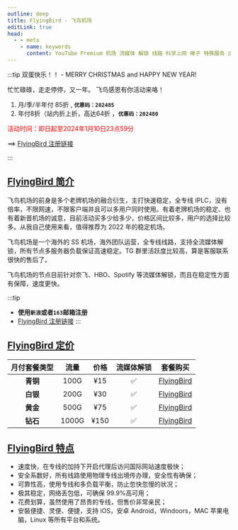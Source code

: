 ```yaml
---
outline: deep
title: FlyingBird - 飞鸟机场
editLink: true
head:
  - - meta
    - name: keywords
      content: YouTube Premium 机场 流媒体 解锁 线路 科学上网 梯子 特殊服务 出国服务 奈飞 Netflix 迪士尼 YouTube 油管 hulu 一元机场 FlyingBird Bridge the Wise HBO Max Spotify 奈飞小铺 蜜糖商店 银河录像局
---
```


:::tip 双蛋快乐！！ - MERRY CHRISTMAS and HAPPY NEW YEAR!

忙忙碌碌，走走停停，又一年。
飞鸟感恩有你活动来咯！

1. 月/季/半年付 85折 , **`优惠码：202485`**
2. 年付8折（站内折上折，高达64折 ，**`优惠码：202480`**

<font color="#FF0000"> 活动时间：即日起至2024年1月10日23点59分 </font>

==> [FlyingBird 注册链接](https://fbaff01.flyb-aff01.com/auth/register?code=RZP3)

:::

## [FlyingBird 简介](https://fbaff01.flyb-aff01.com/auth/register?code=RZP3)

飞鸟机场的前身是多个老牌机场的融合衍生，主打快速稳定，全专线 IPLC，没有倍率，不限网速，不限客户端并且可以多用户同时使用。有着老牌机场的稳定、也有着新晋机场的诚意，目前活动买多少给多少，价格区间比较多，用户的选择比较多。从我自己使用来看，值得推荐为 2022 年的稳定机场。

飞鸟机场是一个海外的 SS 机场，海外团队运营，全专线线路，支持全流媒体解锁，所有节点多服务器负载保证高速稳定。TG 群里活跃度比较高，算是客服联系很快的售后了。

飞鸟机场的节点目前针对奈飞、HBO、Spotify 等流媒体解锁，而且在稳定性方面有保障，速度更快。

:::tip

- **使用`新浪`或者`163`邮箱注册**
- [FlyingBird 注册链接](https://fbaff01.flyb-aff01.com/auth/register?code=RZP3)
  :::

## [FlyingBird 定价](https://fbaff01.flyb-aff01.com/auth/register?code=RZP3)

| 月付套餐类型 | 流量  | 价格 | 流媒体解锁 |                               套餐购买                               |
| :----------: | :---: | :--: | :--------: | :------------------------------------------------------------------: |
|   **青铜**   | 100G  | ¥15  |     ✅     | [FlyingBird](https://fbaff01.flyb-aff01.com/auth/register?code=RZP3) |
|   **白银**   | 200G  | ¥30  |     ✅     | [FlyingBird](https://fbaff01.flyb-aff01.com/auth/register?code=RZP3) |
|   **黄金**   | 500G  | ¥75  |     ✅     | [FlyingBird](https://fbaff01.flyb-aff01.com/auth/register?code=RZP3) |
|   **钻石**   | 1000G | ¥150 |     ✅     | [FlyingBird](https://fbaff01.flyb-aff01.com/auth/register?code=RZP3) |

## [FlyingBird 特点](https://fbaff01.flyb-aff01.com/auth/register?code=RZP3)

- 速度快，在专线的加持下开启代理后访问国际网站速度极快；
- 安全系数好，所有线路使用物理专线出境传办理，安全性有确保；
- 可靠性高，使用专线和多负载平衡，防止忽快忽慢的状况；
- 极其稳定，网络丢包低，可确保 99.9%高可用；
- 花费划算，虽然使用了昂贵的专线，但售价非常亲民；
- 安裝便捷、灵便、便捷，支持 iOS，安卓 Android，Windoors，MAC 苹果电脑，Linux 等所有平台和系统。
